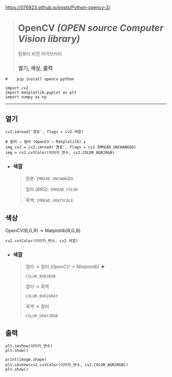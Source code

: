 https://076923.github.io/posts/Python-opencv-3/
># OpenCV *(OPEN source Computer Vision library)*
>컴퓨터 비전 라이브러리
>
>### 열기, 색상, 출력
```angular2html
#    pip install opencv-python

import cv2
import matplotlib.pyplot as plt
import numpy as np
```
---

## 열기
`cv2.imread('경로', flags = cv2.색깔)`
```
# 컬러 → 컬러 (OpenCV → Matplotilb) ★
img_cv2 = cv2.imread('경로', flags = cv2.IMREAD_UNCHANGED)
img = cv2.cvtColor(이미지_변수, cv2.COLOR_BGR2RGB)
```

+ ### 색깔
  >원본: `IMREAD_UNCHANGED`
  >
  >컬러 *(BRG)*: `IMREAD_COLOR`
  >
  >흑백: `IMREAD_GRAYSCALE`
  

## 색상
OpenCV(B,G,R) → Matplotilb(R,G,B)
```angular2html
cv2.cvtColor(이미지_변수, cv2.색깔)
```

+ ### 색깔
  >컬러 → 컬러 *(OpenCV → Matplotilb)* ★
  >```
  >COLOR_BGR2RGB
  >```
  >
  >컬러 → 흑백
  >```
  >COLOR_BGR2GRAY
  >```
  >
  >흑백 → 컬러
  >```
  >COLOR_GRAY2RGB
  >```

## 출력
```angular2html
plt.imshow(이미지_변수)
plt.show()
```
```
print(image.shape)
plt.imshow(cv2.cvtColor(이미지_변수, cv2.COLOR_BGR2RGB))
plt.show()
```
